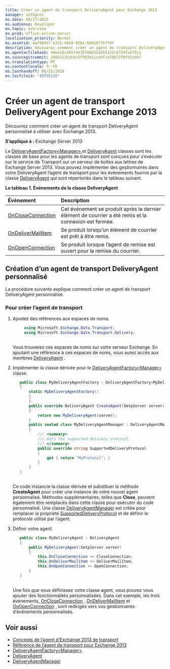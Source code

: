 ```yaml
---
title: Créer un agent de transport DeliveryAgent pour Exchange 2013
manager: sethgros
ms.date: 09/17/2015
ms.audience: Developer
ms.topic: overview
ms.prod: office-online-server
localization_priority: Normal
ms.assetid: 4af904d7-b315-4849-92b1-66018f76ffdf
description: Découvrez comment créer un agent de transport DeliveryAgent personnalisé à utiliser avec Exchange 2013.
ms.openlocfilehash: 44ee5dc465f4435f0b835d264331cb719fe875c1
ms.sourcegitcommit: 34041125dc8c5f993b21cebfc4f8b72f0fd2cb6f
ms.translationtype: MT
ms.contentlocale: fr-FR
ms.lasthandoff: 06/25/2018
ms.locfileid: "19755115"
---
```

# <a name="create-a-deliveryagent-transport-agent-for-exchange-2013"></a>Créer un agent de transport DeliveryAgent pour Exchange 2013

Découvrez comment créer un agent de transport DeliveryAgent personnalisé à utiliser avec Exchange 2013.
  
**S’applique à :** Exchange Server 2013
  
Le [DeliveryAgentFactory\<Manager\> ](https://msdn.microsoft.com/library/Microsoft.Exchange.Data.Transport.Delivery.DeliveryAgentFactory`1.aspx) et [DeliveryAgent](https://msdn.microsoft.com/library/Microsoft.Exchange.Data.DeliveryType.DeliveryAgent.aspx) classes sont les classes de base pour les agents de transport sont conçues pour s’exécuter sur le service de Transport sur un serveur de boîtes aux lettres de Exchange Server 2013. Vous pouvez implémenter des gestionnaires dans votre DeliveryAgent l’agent de transport pour les événements fournis par la classe [DeliveryAgent](https://msdn.microsoft.com/library/Microsoft.Exchange.Data.DeliveryType.DeliveryAgent.aspx) qui sont répertoriés dans le tableau suivant. 
  
**Le tableau 1. Événements de la classe DeliveryAgent**

|**Événement**|**Description**|
|:-----|:-----|
|[OnCloseConnection](https://msdn.microsoft.com/library/Microsoft.Exchange.Data.Transport.Delivery.DeliveryAgent.OnCloseConnection.aspx) <br/> |Cet événement se produit après le dernier élément de courrier a été remis et la connexion est fermée.  <br/> |
|[OnDeliverMailItem](https://msdn.microsoft.com/library/Microsoft.Exchange.Data.Transport.Delivery.DeliveryAgent.OnDeliverMailItem.aspx) <br/> |Se produit lorsqu’un élément de courrier est prêt à être remis.  <br/> |
|[OnOpenConnection](https://msdn.microsoft.com/library/Microsoft.Exchange.Data.Transport.Delivery.DeliveryAgent.OnOpenConnection.aspx) <br/> |Se produit lorsque l’agent de remise est ouvert pour la remise du courrier.  <br/> |
   
## <a name="creating-a-custom-deliveryagent-transport-agent"></a>Création d’un agent de transport DeliveryAgent personnalisé

La procédure suivante explique comment créer un agent de transport DeliveryAgent personnalisé. 
  
### <a name="to-create-the-transport-agent"></a>Pour créer l’agent de transport

1. Ajoutez des références aux espaces de noms.
    
   ```cs
        using Microsoft.Exchange.Data.Transport;
        using Microsoft.Exchange.Data.Transport.Delivery;
    
   ```

   Vous trouverez ces espaces de noms sur votre serveur Exchange. En ajoutant une référence à ces espaces de noms, vous aurez accès aux membres [DeliveryAgent](https://msdn.microsoft.com/library/Microsoft.Exchange.Data.DeliveryType.DeliveryAgent.aspx) . 
    
2. Implémenter la classe dérivée pour le [DeliveryAgentFactory\<Manager\> ](https://msdn.microsoft.com/library/Microsoft.Exchange.Data.Transport.Delivery.DeliveryAgentFactory`1.aspx) classe. 
    
   ```cs
      public class MyDeliveryAgentFactory : DeliveryAgentFactory<MyDeliveryAgentFactory.MyDeliveryAgentManager>
      {
          static MyDeliveryAgentFactory()
          {
          }
          public override DeliveryAgent CreateAgent(SmtpServer server)
          {
              return new MyDeliveryAgent(server);
          }
          public sealed class MyDeliveryAgentManager : DeliveryAgentManager
          {
              /// <summary>
              /// Gets the supported delivery protocol.
              /// </summary>
              public override string SupportedDeliveryProtocol
              {
                  get { return "MyProtocol"; }
              }
          }
      }
  
   ```

   Ce code instancie la classe dérivée et substituer la méthode **CreateAgent** pour créer une instance de votre nouvel agent personnalisé. Méthodes supplémentaires, telles que **Close**, peuvent également être remplacés dans cette classe pour exécuter du code personnalisé. Une classe [DeliveryAgentManager](https://msdn.microsoft.com/library/Microsoft.Exchange.Data.Transport.Delivery.DeliveryAgentManager.aspx) est créée pour remplacer la propriété [SupportedDeliveryProtocol](https://msdn.microsoft.com/library/Microsoft.Exchange.Data.Transport.Delivery.DeliveryAgentManager.SupportedDeliveryProtocol.aspx) et de définir le protocole utilisé par l’agent. 
    
3. Définir votre agent.
    
   ```cs
      public class MyDeliveryAgent : DeliveryAgent
      {
          public MyDeliveryAgent(SmtpServer server)
          {
              this.OnCloseConnection += CloseConnection;
              this.OnDeliverMailItem += DeliverMailItem;
              this.OnOpenConnection += OpenConnection;
          }
      }
  
   ```

   Une fois que vous définissez votre classe agent, vous pouvez vous ajouter des fonctionnalités personnalisées. Dans cet exemple, les trois événements, [OnCloseConnection](https://msdn.microsoft.com/library/Microsoft.Exchange.Data.Transport.Delivery.DeliveryAgent.OnCloseConnection.aspx) , [OnDeliverMailItem](https://msdn.microsoft.com/library/Microsoft.Exchange.Data.Transport.Delivery.DeliveryAgent.OnDeliverMailItem.aspx) et [OnOpenConnection](https://msdn.microsoft.com/library/Microsoft.Exchange.Data.Transport.Delivery.DeliveryAgent.OnOpenConnection.aspx) , sont redirigés vers vos gestionnaires d’événements personnalisés. 
    
## <a name="see-also"></a>Voir aussi

- [Concepts de l’agent d’Exchange 2013 de transport](transport-agent-concepts-in-exchange-2013.md)
- [Référence de l’agent de transport pour Exchange 2013](transport-agent-reference-for-exchange-2013.md)    
- [DeliveryAgentFactory\<Manager\>](https://msdn.microsoft.com/library/Microsoft.Exchange.Data.Transport.Delivery.DeliveryAgentFactory`1.aspx)   
- [DeliveryAgent](https://msdn.microsoft.com/library/Microsoft.Exchange.Data.DeliveryType.DeliveryAgent.aspx)    
- [DeliveryAgentManager](https://msdn.microsoft.com/library/Microsoft.Exchange.Data.Transport.Delivery.DeliveryAgentManager.aspx)
    

